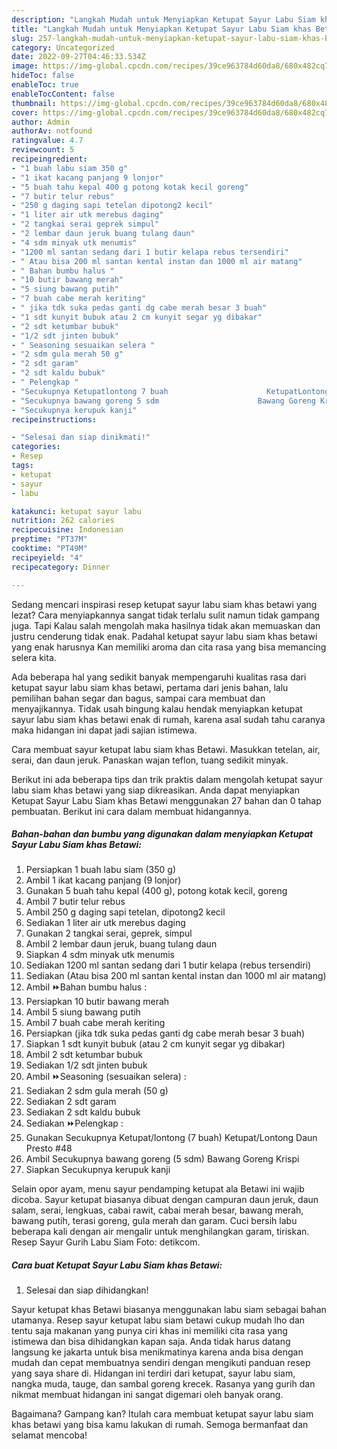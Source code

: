 ```yaml
---
description: "Langkah Mudah untuk Menyiapkan Ketupat Sayur Labu Siam khas Betawi yang Sempurna, Buat Buka Puasa}"
title: "Langkah Mudah untuk Menyiapkan Ketupat Sayur Labu Siam khas Betawi yang Sempurna, Buat Buka Puasa}"
slug: 257-langkah-mudah-untuk-menyiapkan-ketupat-sayur-labu-siam-khas-betawi-yang-sempurna-buat-buka-puasa
category: Uncategorized
date: 2022-09-27T04:46:33.534Z
image: https://img-global.cpcdn.com/recipes/39ce963784d60da8/680x482cq70/ketupat-sayur-labu-siam-khas-betawi-foto-resep-utama.jpg
hideToc: false
enableToc: true
enableTocContent: false
thumbnail: https://img-global.cpcdn.com/recipes/39ce963784d60da8/680x482cq70/ketupat-sayur-labu-siam-khas-betawi-foto-resep-utama.jpg
cover: https://img-global.cpcdn.com/recipes/39ce963784d60da8/680x482cq70/ketupat-sayur-labu-siam-khas-betawi-foto-resep-utama.jpg
author: Admin
authorAv: notfound
ratingvalue: 4.7
reviewcount: 5
recipeingredient:
- "1 buah labu siam 350 g"
- "1 ikat kacang panjang 9 lonjor"
- "5 buah tahu kepal 400 g potong kotak kecil goreng"
- "7 butir telur rebus"
- "250 g daging sapi tetelan dipotong2 kecil"
- "1 liter air utk merebus daging"
- "2 tangkai serai geprek simpul"
- "2 lembar daun jeruk buang tulang daun"
- "4 sdm minyak utk menumis"
- "1200 ml santan sedang dari 1 butir kelapa rebus tersendiri"
- " Atau bisa 200 ml santan kental instan dan 1000 ml air matang"
- " Bahan bumbu halus "
- "10 butir bawang merah"
- "5 siung bawang putih"
- "7 buah cabe merah keriting"
- " jika tdk suka pedas ganti dg cabe merah besar 3 buah"
- "1 sdt kunyit bubuk atau 2 cm kunyit segar yg dibakar"
- "2 sdt ketumbar bubuk"
- "1/2 sdt jinten bubuk"
- " Seasoning sesuaikan selera "
- "2 sdm gula merah 50 g"
- "2 sdt garam"
- "2 sdt kaldu bubuk"
- " Pelengkap "
- "Secukupnya Ketupatlontong 7 buah                      KetupatLontong Daun Presto 48"
- "Secukupnya bawang goreng 5 sdm                      Bawang Goreng Krispi"
- "Secukupnya kerupuk kanji"
recipeinstructions:

- "Selesai dan siap dinikmati!"
categories:
- Resep
tags:
- ketupat
- sayur
- labu

katakunci: ketupat sayur labu 
nutrition: 262 calories
recipecuisine: Indonesian
preptime: "PT37M"
cooktime: "PT49M"
recipeyield: "4"
recipecategory: Dinner

---
```



Sedang mencari inspirasi resep ketupat sayur labu siam khas betawi yang lezat? Cara menyiapkannya sangat tidak terlalu sulit namun tidak gampang juga. Tapi Kalau salah mengolah maka hasilnya tidak akan memuaskan dan justru cenderung tidak enak. Padahal ketupat sayur labu siam khas betawi yang enak harusnya Kan memiliki aroma dan cita rasa yang bisa memancing selera kita.


Ada beberapa hal yang sedikit banyak mempengaruhi kualitas rasa dari ketupat sayur labu siam khas betawi, pertama dari jenis bahan, lalu pemilihan bahan segar dan bagus, sampai cara membuat dan menyajikannya. Tidak usah bingung kalau hendak menyiapkan ketupat sayur labu siam khas betawi enak di rumah, karena asal sudah tahu caranya maka hidangan ini dapat jadi sajian istimewa.

Cara membuat sayur ketupat labu siam khas Betawi. Masukkan tetelan, air, serai, dan daun jeruk. Panaskan wajan teflon, tuang sedikit minyak.


Berikut ini ada beberapa tips dan trik praktis dalam mengolah ketupat sayur labu siam khas betawi yang siap dikreasikan. Anda dapat menyiapkan Ketupat Sayur Labu Siam khas Betawi menggunakan 27 bahan dan 0 tahap pembuatan. Berikut ini cara dalam membuat hidangannya.

<!--inarticleads1-->

##### Bahan-bahan dan bumbu yang digunakan dalam menyiapkan Ketupat Sayur Labu Siam khas Betawi:

1. Persiapkan 1 buah labu siam (350 g)
1. Ambil 1 ikat kacang panjang (9 lonjor)
1. Gunakan 5 buah tahu kepal (400 g), potong kotak kecil, goreng
1. Ambil 7 butir telur rebus
1. Ambil 250 g daging sapi tetelan, dipotong2 kecil
1. Sediakan 1 liter air utk merebus daging
1. Gunakan 2 tangkai serai, geprek, simpul
1. Ambil 2 lembar daun jeruk, buang tulang daun
1. Siapkan 4 sdm minyak utk menumis
1. Sediakan 1200 ml santan sedang dari 1 butir kelapa (rebus tersendiri)
1. Sediakan  (Atau bisa 200 ml santan kental instan dan 1000 ml air matang)
1. Ambil  ⏩Bahan bumbu halus :
1. Persiapkan 10 butir bawang merah
1. Ambil 5 siung bawang putih
1. Ambil 7 buah cabe merah keriting
1. Persiapkan  (jika tdk suka pedas ganti dg cabe merah besar 3 buah)
1. Siapkan 1 sdt kunyit bubuk (atau 2 cm kunyit segar yg dibakar)
1. Ambil 2 sdt ketumbar bubuk
1. Sediakan 1/2 sdt jinten bubuk
1. Ambil  ⏩Seasoning (sesuaikan selera) :
1. Sediakan 2 sdm gula merah (50 g)
1. Sediakan 2 sdt garam
1. Sediakan 2 sdt kaldu bubuk
1. Sediakan  ⏩Pelengkap :
1. Gunakan Secukupnya Ketupat/lontong (7 buah)                      Ketupat/Lontong Daun Presto #48
1. Ambil Secukupnya bawang goreng (5 sdm)                      Bawang Goreng Krispi
1. Siapkan Secukupnya kerupuk kanji


Selain opor ayam, menu sayur pendamping ketupat ala Betawi ini wajib dicoba. Sayur ketupat biasanya dibuat dengan campuran daun jeruk, daun salam, serai, lengkuas, cabai rawit, cabai merah besar, bawang merah, bawang putih, terasi goreng, gula merah dan garam. Cuci bersih labu beberapa kali dengan air mengalir untuk menghilangkan garam, tiriskan. Resep Sayur Gurih Labu Siam Foto: detikcom. 

<!--inarticleads2-->

##### Cara buat Ketupat Sayur Labu Siam khas Betawi:


1. Selesai dan siap dihidangkan!

Sayur ketupat khas Betawi biasanya menggunakan labu siam sebagai bahan utamanya. Resep sayur ketupat labu siam betawi cukup mudah lho dan tentu saja makanan yang punya ciri khas ini memiliki cita rasa yang istimewa dan bisa dihidangkan kapan saja. Anda tidak harus datang langsung ke jakarta untuk bisa menikmatinya karena anda bisa dengan mudah dan cepat membuatnya sendiri dengan mengikuti panduan resep yang saya share di. Hidangan ini terdiri dari ketupat, sayur labu siam, nangka muda, tauge, dan sambal goreng krecek. Rasanya yang gurih dan nikmat membuat hidangan ini sangat digemari oleh banyak orang. 

Bagaimana? Gampang kan? Itulah cara membuat ketupat sayur labu siam khas betawi yang bisa kamu lakukan di rumah. Semoga bermanfaat dan selamat mencoba!
